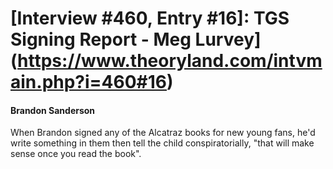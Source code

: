 # [Interview #460, Entry #16]: TGS Signing Report - Meg Lurvey](https://www.theoryland.com/intvmain.php?i=460#16)

#### Brandon Sanderson

When Brandon signed any of the Alcatraz books for new young fans, he'd write something in them then tell the child conspiratorially, "that will make sense once you read the book".

